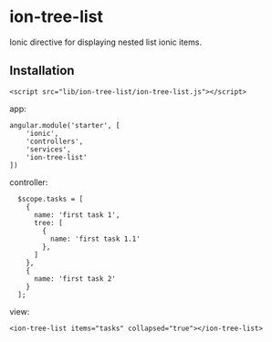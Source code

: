 # ion-tree-list

Ionic directive for displaying nested list ionic items.

## Installation

```
<script src="lib/ion-tree-list/ion-tree-list.js"></script>
```

app: 

```
angular.module('starter', [
    'ionic', 
    'controllers', 
    'services', 
    'ion-tree-list'
])
```

controller:

```
  $scope.tasks = [
    {
      name: 'first task 1',
      tree: [
        {
          name: 'first task 1.1'
        },
      ]
    },
    {
      name: 'first task 2'
    }
  ];    
```


view:

```
<ion-tree-list items="tasks" collapsed="true"></ion-tree-list>
```